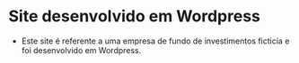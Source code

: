 <h1>Site desenvolvido em Wordpress</h1>

- Este site é referente a uma empresa de fundo de investimentos ficticía e foi desenvolvido
em Wordpress.
